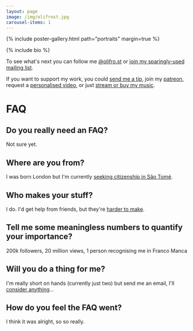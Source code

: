 ```yaml
---
layout: page
image: /img/olifrost.jpg
carousel-items: 1
---
```


<style>
.owl-dots {
  display: none;
}
</style>

{% include poster-gallery.html path="portraits" margin=true %}

{% include bio %}

To see what's next you can follow me [@olifro.st](/s) or [join my sparingly-used mailing list](#footer).

If you want to support my work, you could [send me a tip](https://ko-fi.com/olifrost), join my [patreon](https://www.patreon.com/OliFrost/membership), request a [personalised video](https://ko-fi.com/olifrost/commissions), or just [stream or buy my music](https://olifro.st/stream).

# FAQ

## Do you really need an FAQ?
Not sure yet.

## Where are you from?
I was born London but I'm currently [seeking citizenship in São Tomé](/blog/sao-tome-citizen/).

## Who makes your stuff?
I do. I'd get help from friends, but they're [harder to make](/refer).

## Tell me some meaningless numbers to quantify your importance?
200k followers, 20 million views, 1 person recognising me in Franco Manca

## Will you do a thing for me?
I'm really short on hands (currently just two) but send me an email, I'll [consider anything](mailto:mail@olifro.st)…

## How do you feel the FAQ went?
I think it was alright, so so really.
